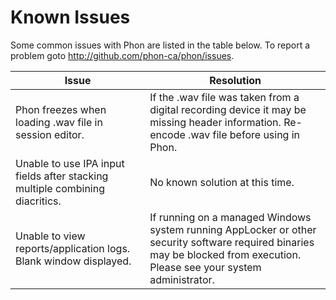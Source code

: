 # Known Issues

Some common issues with Phon are listed in the table below. To report a problem goto http://github.com/phon-ca/phon/issues.

| Issue | Resolution |
|--|--|
| Phon freezes when loading .wav file in session editor. | If the .wav file was taken from a digital recording device it may be missing header information.  Re-encode .wav file before using in Phon. |
| Unable to use IPA input fields after stacking multiple combining diacritics. | No known solution at this time. |
| Unable to view reports/application logs. Blank window displayed. | If running on a managed Windows system running AppLocker or other security software required binaries may be blocked from execution.  Please see your system administrator. |
